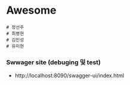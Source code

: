 # Awesome
    # 정선주
    # 최병현
    # 김민성
    # 유미현
### Swwager site (debuging 및 test)

* http://localhost:8090/swagger-ui/index.html


